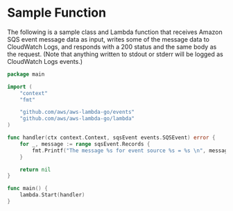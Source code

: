 
# Sample Function

The following is a sample class and Lambda function that receives Amazon SQS event message data as input, writes some of the message data to CloudWatch Logs, and responds with a 200 status and the same body as the request. (Note that anything written to stdout or stderr will be logged as CloudWatch Logs events.)

```go
package main

import (
    "context"
    "fmt"

    "github.com/aws/aws-lambda-go/events"
    "github.com/aws/aws-lambda-go/lambda"
)

func handler(ctx context.Context, sqsEvent events.SQSEvent) error {
    for _, message := range sqsEvent.Records {
        fmt.Printf("The message %s for event source %s = %s \n", message.MessageId, message.EventSource, message.Body)
    }

    return nil
}

func main() {
    lambda.Start(handler)
}

```
